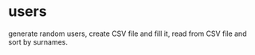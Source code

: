 # users
generate random users,
create CSV file and fill it,
read from CSV file and sort by surnames.
